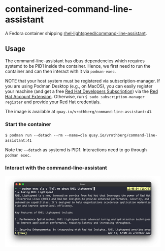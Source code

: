 # containerized-command-line-assistant
A Fedora container shipping [rhel-lightspeed/command-line-assistant](https://github.com/rhel-lightspeed/command-line-assistant).

## Usage

The command-line-assistant has dbus dependencies which requires systemd to be PID1 inside the container.  Hence, we first need to run the container and can then interact with it via `podman-exec`.

NOTE that your host system must be registered via subscription-manager.  If you are using Podman Desktop (e.g., on MacOS), you can easily register your machine (and get a free [Red Hat Developers Subscription](https://developers.redhat.com/about?source=sso)) via the [Red Hat Account Extension](https://github.com/redhat-developer/podman-desktop-redhat-account-ext).  Otherwise, run `$ sudo subscription-manager register` and provide your Red Hat credentials.

The image is available at `quay.io/vrothberg/command-line-assistant:41`.

### Start the container

`$ podman run --detach --rm --name=cla quay.io/vrothberg/command-line-assistant:41`

Note the `--detach` as systemd is PID1.  Interactions need to go through `podman exec`.

### Interact with the command-line-assistant

![screenshot](screenshots/chat.png)
